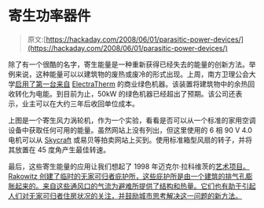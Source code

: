 # 寄生功率器件

> 原文:[https://hackaday.com/2008/06/01/parasitic-power-devices/](https://hackaday.com/2008/06/01/parasitic-power-devices/)

除了有一个很酷的名字，寄生能量是一种重新获得已经失去的能量的创新方法。举例来说，这种能量可以以建筑物的废热或废冷的形式出现。上周，南方卫理公会大学[启用了第一台来自](http://www.engadget.com/2008/06/01/electratherms-green-machine-converts-waste-heat-into-electricit/) [ElectraTherm](http://www.electratherm.com/) 的商业绿色机器。该装置将建筑物中的余热回收转化为电能。到目前为止，50kW 的绿色机器已经超出了预期。该公司还表示，业主可以在大约三年后收回单位成本。

上图是一个寄生风力涡轮机，作为一个实验，看看是否可以从一个标准的家用空调设备中获取任何可用的能量。虽然网站上没有列出，但这里使用的 6 相 90 V 4.0 电机可以从 [Skycraft](http://www.skycraftsurplus.com/) 或易贝等拍卖网站上买到。使用标准箱型风扇的转子，并将其放置在 45 度角产生最佳转速。

最后，这些寄生能量的应用让我们想起了 1998 年迈克尔·拉科维茨的[艺术项目。Rakowitz 创建了临时的无家可归者庇护所，这些庇护所是由一个建筑的排气孔膨胀起来的。来自这些通风口的气流为避难所提供了结构和热量。它们也有助于引起人们对无家可归者住房状况的关注，并鼓励城市思考解决这一问题的新方法。](http://www.we-make-money-not-art.com/archives/2004/12/parasite-shelte.php)